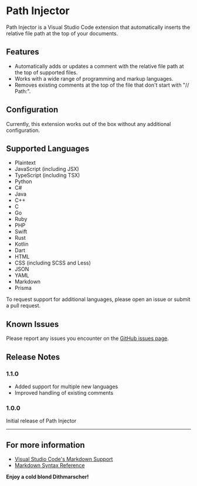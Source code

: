# Path Injector

Path Injector is a Visual Studio Code extension that automatically inserts the relative file path at the top of your documents.

## Features

- Automatically adds or updates a comment with the relative file path at the top of supported files.
- Works with a wide range of programming and markup languages.
- Removes existing comments at the top of the file that don't start with "// Path:".

## Configuration

Currently, this extension works out of the box without any additional configuration.

## Supported Languages

- Plaintext
- JavaScript (including JSX)
- TypeScript (including TSX)
- Python
- C#
- Java
- C++
- C
- Go
- Ruby
- PHP
- Swift
- Rust
- Kotlin
- Dart
- HTML
- CSS (including SCSS and Less)
- JSON
- YAML
- Markdown
- Prisma

To request support for additional languages, please open an issue or submit a pull request.

## Known Issues

Please report any issues you encounter on the [GitHub issues page](https://github.com/Lenoux01/path-injector/issues).

## Release Notes

### 1.1.0

- Added support for multiple new languages
- Improved handling of existing comments

### 1.0.0

Initial release of Path Injector

---

## For more information

- [Visual Studio Code's Markdown Support](http://code.visualstudio.com/docs/languages/markdown)
- [Markdown Syntax Reference](https://help.github.com/articles/markdown-basics/)

**Enjoy a cold blond Dithmarscher!**